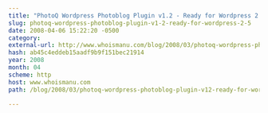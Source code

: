 ```yaml
---
title: "PhotoQ Wordpress Photoblog Plugin v1.2 - Ready for Wordpress 2.5"
slug: photoq-wordpress-photoblog-plugin-v1-2-ready-for-wordpress-2-5
date: 2008-04-06 15:22:20 -0500
category: 
external-url: http://www.whoismanu.com/blog/2008/03/photoq-wordpress-photoblog-plugin-v12-ready-for-wordpress-25/
hash: ab45c4eddeb15aadf9b9f151bec21914
year: 2008
month: 04
scheme: http
host: www.whoismanu.com
path: /blog/2008/03/photoq-wordpress-photoblog-plugin-v12-ready-for-wordpress-25/

---
```



